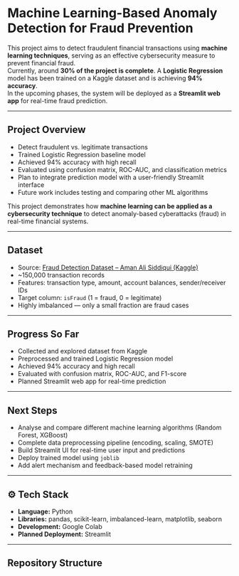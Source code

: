 # Machine Learning-Based Anomaly Detection for Fraud Prevention

This project aims to detect fraudulent financial transactions using **machine learning techniques**, serving as an effective cybersecurity measure to prevent financial fraud.  
Currently, around **30% of the project is complete**. A **Logistic Regression** model has been trained on a Kaggle dataset and is achieving **94% accuracy**.  
In the upcoming phases, the system will be deployed as a **Streamlit web app** for real-time fraud prediction.

---

##  Project Overview

- Detect fraudulent vs. legitimate transactions
- Trained Logistic Regression baseline model
- Achieved 94% accuracy with high recall
- Evaluated using confusion matrix, ROC-AUC, and classification metrics
- Plan to integrate prediction model with a user-friendly Streamlit interface
- Future work includes testing and comparing other ML algorithms

This project demonstrates how **machine learning can be applied as a cybersecurity technique** to detect anomaly-based cyberattacks (fraud) in real-time financial systems.

---

##  Dataset

- Source: [Fraud Detection Dataset – Aman Ali Siddiqui (Kaggle)](https://www.kaggle.com/datasets/amanalisiddiqui/fraud-detection-dataset)
- ~150,000 transaction records
- Features: transaction type, amount, account balances, sender/receiver IDs
- Target column: `isFraud` (1 = fraud, 0 = legitimate)
- Highly imbalanced — only a small fraction are fraud cases

---

##  Progress So Far

- Collected and explored dataset from Kaggle  
- Preprocessed and trained Logistic Regression model  
- Achieved 94% accuracy and high recall  
- Evaluated with confusion matrix, ROC-AUC, and F1-score  
- Planned Streamlit web app for real-time prediction

---

##  Next Steps

- Analyse and compare different machine learning algorithms (Random Forest, XGBoost)
- Complete data preprocessing pipeline (encoding, scaling, SMOTE)
- Build Streamlit UI for real-time user input and predictions
- Deploy trained model using `joblib`
- Add alert mechanism and feedback-based model retraining

---

## ⚙ Tech Stack

- **Language:** Python  
- **Libraries:** pandas, scikit-learn, imbalanced-learn, matplotlib, seaborn  
- **Development:** Google Colab  
- **Planned Deployment:** Streamlit

---

##  Repository Structure


